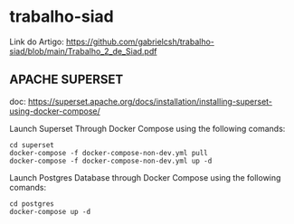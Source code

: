 # trabalho-siad
Link do Artigo: https://github.com/gabrielcsh/trabalho-siad/blob/main/Trabalho_2_de_Siad.pdf

## APACHE SUPERSET

doc: https://superset.apache.org/docs/installation/installing-superset-using-docker-compose/

Launch Superset Through Docker Compose using the following comands:

```
cd superset
docker-compose -f docker-compose-non-dev.yml pull
docker-compose -f docker-compose-non-dev.yml up -d
```

Launch Postgres Database through Docker Compose using the following comands:

```
cd postgres
docker-compose up -d
```
